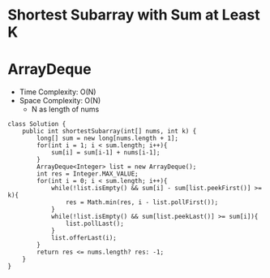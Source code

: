 # Shortest Subarray with Sum at Least K
# ArrayDeque
* Time Complexity: O(N)
* Space Complexity: O(N)
	* N as length of nums
```
class Solution {
    public int shortestSubarray(int[] nums, int k) {
        long[] sum = new long[nums.length + 1];
        for(int i = 1; i < sum.length; i++){
            sum[i] = sum[i-1] + nums[i-1];
        }
        ArrayDeque<Integer> list = new ArrayDeque();
        int res = Integer.MAX_VALUE;
        for(int i = 0; i < sum.length; i++){
            while(!list.isEmpty() && sum[i] - sum[list.peekFirst()] >= k){
                res = Math.min(res, i - list.pollFirst());
            }
            while(!list.isEmpty() && sum[list.peekLast()] >= sum[i]){
                list.pollLast();
            }
            list.offerLast(i);
        }
        return res <= nums.length? res: -1;
    }
}
```